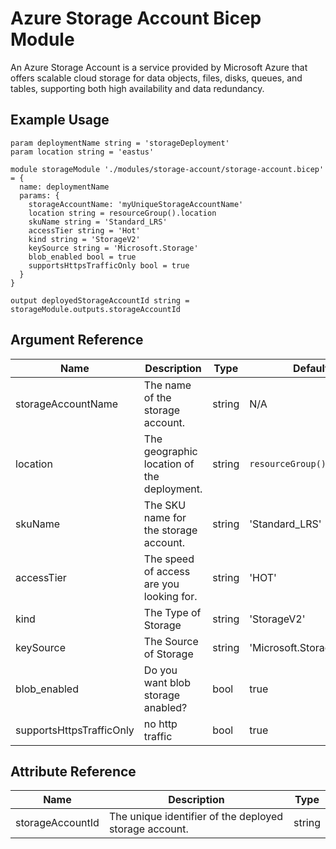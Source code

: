 # Azure Storage Account Bicep Module

An Azure Storage Account is a service provided by Microsoft Azure that offers scalable cloud storage for data objects, files, disks, queues, and tables, supporting both high availability and data redundancy.

## Example Usage

```bicep
param deploymentName string = 'storageDeployment'
param location string = 'eastus'

module storageModule './modules/storage-account/storage-account.bicep' = {
  name: deploymentName
  params: {
    storageAccountName: 'myUniqueStorageAccountName'
    location string = resourceGroup().location
    skuName string = 'Standard_LRS'
    accessTier string = 'Hot'
    kind string = 'StorageV2'
    keySource string = 'Microsoft.Storage'
    blob_enabled bool = true
    supportsHttpsTrafficOnly bool = true
  }
}

output deployedStorageAccountId string = storageModule.outputs.storageAccountId

```

## Argument Reference

| Name                     | Description                                | Type   | Default                    | Required |
|--------------------------|--------------------------------------------|--------|----------------------------|----------|
| storageAccountName       | The name of the storage account.           | string | N/A                        | Yes      |
| location                 | The geographic location of the deployment. | string | `resourceGroup().location` | No       |
| skuName                  | The SKU name for the storage account.      | string | 'Standard_LRS'             | No       |
| accessTier               | The speed of access are you looking for.   | string | 'HOT'                      | No       |
| kind                     | The Type of Storage                        | string | 'StorageV2'                | No       |
| keySource                | The Source of Storage                      | string | 'Microsoft.Storage'        | No       |
| blob_enabled             | Do you want blob storage anabled?          | bool   | true                       | No       |
| supportsHttpsTrafficOnly | no http traffic                            | bool   | true                       | No       |

## Attribute Reference

| Name              | Description                                            | Type   |
|-------------------|--------------------------------------------------------|--------|
| storageAccountId  | The unique identifier of the deployed storage account. | string |
